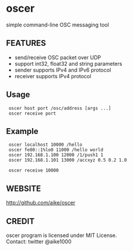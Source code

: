 oscer
====
simple command-line OSC messaging tool

## FEATURES
- send/receive OSC packet over UDP
- support int32, float32 and string parameters
- sender supports IPv4 and IPv6 protocol
- receiver supports IPv4 protocol

## Usage
```
 oscer host port /osc/address [args ...]
 oscer receive port
```

## Example
```
 oscer localhost 10000 /hello
 oscer fe80::1%lo0 11000 /hello world
 oscer 192.168.1.100 12000 /1/push1 1
 oscer 192.168.1.101 13000 /accxyz 0.5 0.2 1.0

 oscer receive 10000
```

## WEBSITE
http://github.com/aike/oscer

## CREDIT
oscer program is licensed under MIT License.  
Contact: twitter @aike1000
